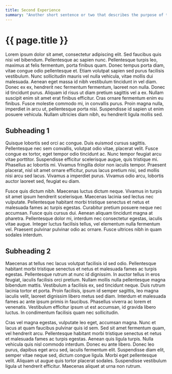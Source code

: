```yaml
---
title: Second Experience
summary: "Another short sentence or two that describes the purpose of this other experience."
---
```


# {{ page.title }}
Lorem ipsum dolor sit amet, consectetur adipiscing elit. Sed faucibus quis nisi vel bibendum. Pellentesque ac sapien nunc. Pellentesque turpis leo, maximus at felis fermentum, porta finibus quam. Donec tempus porta diam, vitae congue odio pellentesque et. Etiam volutpat sapien sed purus facilisis vestibulum. Nunc sollicitudin mauris vel nulla vehicula, vitae mollis dui malesuada. Aenean eget massa id nibh vestibulum tincidunt in vel diam. Donec ex ex, hendrerit nec fermentum fermentum, laoreet non nulla. Donec id tincidunt purus. Aliquam id risus ut diam pretium sagittis vel a ex. Nullam suscipit enim sit amet erat finibus efficitur. Cras ornare fermentum enim eu finibus. Fusce molestie commodo mi, in convallis purus. Proin magna nulla, imperdiet in arcu ut, pellentesque porta nisi. Suspendisse id sapien ut enim posuere vehicula. Nullam ultricies diam nibh, eu hendrerit ligula mollis sed.

## Subheading 1
Quisque lobortis sed orci ac congue. Duis euismod cursus sagittis. Pellentesque nec sem convallis, volutpat odio vitae, placerat velit. Fusce congue ex tortor, eget tempor odio tincidunt ac. Nunc tempor feugiat arcu vitae porttitor. Suspendisse efficitur scelerisque augue, quis tristique mi. Phasellus ac lobortis mi. Vivamus fringilla dolor non iaculis tempor. Praesent placerat, nisl sit amet ornare efficitur, purus lacus pretium nisi, sed mollis nisi arcu sed lacus. Vivamus a imperdiet purus. Vivamus odio arcu, lobortis auctor laoreet sed, feugiat eu diam.

Fusce quis dictum nibh. Maecenas luctus dictum neque. Vivamus in turpis sit amet ipsum hendrerit scelerisque. Maecenas lacinia sed lectus nec vulputate. Pellentesque habitant morbi tristique senectus et netus et malesuada fames ac turpis egestas. Curabitur pretium posuere neque nec accumsan. Fusce quis cursus dui. Aenean aliquam tincidunt magna at pharetra. Pellentesque dolor mi, interdum nec consectetur egestas, iaculis vitae augue. Integer luctus facilisis tellus, vel elementum nulla fermentum vel. Praesent pulvinar pulvinar odio ac ornare. Fusce ultrices nibh in quam sodales interdum.

## Subheading 2
Maecenas at tellus nec lacus volutpat facilisis id sed odio. Pellentesque habitant morbi tristique senectus et netus et malesuada fames ac turpis egestas. Pellentesque rutrum at nunc id dignissim. In auctor tellus in eros feugiat, iaculis facilisis orci pretium. Nullam mollis nulla pellentesque magna bibendum mattis. Vestibulum a facilisis ex, sed tincidunt neque. Duis rutrum lacinia tortor et porta. Proin facilisis, ipsum id semper sagittis, leo magna iaculis velit, laoreet dignissim libero metus sed diam. Interdum et malesuada fames ac ante ipsum primis in faucibus. Phasellus viverra ac lorem et venenatis. Vestibulum efficitur ipsum ut est accumsan, id gravida libero luctus. In condimentum facilisis quam nec sollicitudin.

Cras vel magna egestas, vulputate leo eget, accumsan magna. Nunc et lacus at quam faucibus pulvinar quis id sem. Sed sit amet fermentum quam, vel hendrerit arcu. Pellentesque habitant morbi tristique senectus et netus et malesuada fames ac turpis egestas. Aenean quis ligula turpis. Nulla vehicula quis nisl commodo interdum. Donec eu ante libero. Donec leo purus, dapibus eget arcu sed, iaculis fermentum elit. Suspendisse diam elit, semper vitae neque sed, dictum congue ligula. Morbi eget pellentesque velit. Aliquam ut augue quis tortor placerat sodales. Suspendisse vestibulum ligula ut hendrerit efficitur. Maecenas aliquet at urna non rutrum.
